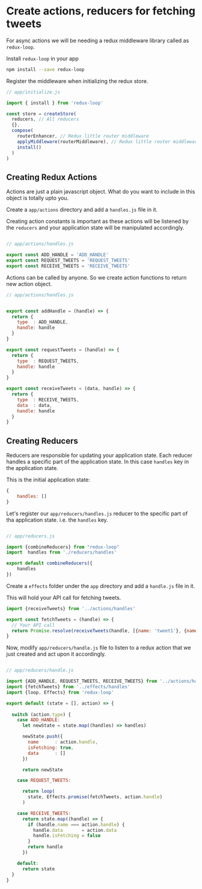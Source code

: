 # Create actions, reducers for fetching tweets

For async actions we will be needing a redux middleware library called as `redux-loop`. 

Install `redux-loop` in your app

```sh
npm install --save redux-loop
```


Register the middleware when initializing the redux store.

```js
// app/initialize.js

import { install } from 'redux-loop'

const store = createStore(
  reducers, // All reducers
  {},
  compose(
    routerEnhancer, // Redux little router middleware
    applyMiddleware(routerMiddleware), // Redux little router middleware
    install()
  )
)
```



Creating Redux Actions 
----------------------

Actions are just a plain javascript object. What do you want to include in this object is totally upto you.

Create a `app/actions` directory and add a `handles.js` file in it.


Creating action constants is important as these actions will be listened by the `reducers` and your application state will be manipulated accordingly.
  
  
 

```js

// app/actions/handles.js

export const ADD_HANDLE = 'ADD_HANDLE'
export const REQUEST_TWEETS = 'REQUEST_TWEETS'
export const RECEIVE_TWEETS = 'RECEIVE_TWEETS'

```


Actions can be called by anyone. So we create action functions to return new action object.

```js
// app/actions/handles.js


export const addHandle = (handle) => {
  return {
    type  : ADD_HANDLE,
    handle: handle
  }
}

export const requestTweets = (handle) => {
  return {
    type  : REQUEST_TWEETS,
    handle: handle
  }
}

export const receiveTweets = (data, handle) => {
  return {
    type  : RECEIVE_TWEETS,
    data  : data,
    handle: handle
  }
}
```


Creating Reducers
-----------------

Reducers are responsible for updating your application state. Each reducer handles a specific part of the application state. In this case `handles` key in the application state.

This is the initial application state:
```js
{
    handles: []
}
```


Let's register our `app/reducers/handles.js` reducer to the specific part of tha application state. i.e. the `handles` key.

```js

// app/reducers.js 

import {combineReducers} from "redux-loop"
import  handles from './reducers/handles'

export default combineReducers({
	handles
})

```

Create a `effects` folder under the `app` directory and add a `handle.js` file in it.

This will hold your API call for fetching tweets.

```js
import {receiveTweets} from '../actions/handles'

export const fetchTweets = (handle) => {
  // Your API call
  return Promise.resolve(receiveTweets(handle, [{name: 'tweet1'}, {name: 'tweet2'}]))
}

```


Now, modify `app/reducers/handle.js` file to listen to a redux action that we just created and act upon it accordingly.


```js

// app/reducers/handle.js

import {ADD_HANDLE, REQUEST_TWEETS, RECEIVE_TWEETS} from '../actions/handles'
import {fetchTweets} from '../effects/handles'
import {loop, Effects} from 'redux-loop'

export default (state = [], action) => {
  
  switch (action.type) {
    case ADD_HANDLE:
      let newState = state.map((handles) => handles)

      newState.push({
        name      : action.handle,
        isFetching: true,
        data      : []
      })

      return newState

    case REQUEST_TWEETS:

      return loop(
        state, Effects.promise(fetchTweets, action.handle)
      )

    case RECEIVE_TWEETS:
      return state.map((handle) => {
        if (handle.name === action.handle) {
          handle.data       = action.data
          handle.isFetching = false
        }
        return handle
      })

    default:
      return state
  }
}

```
